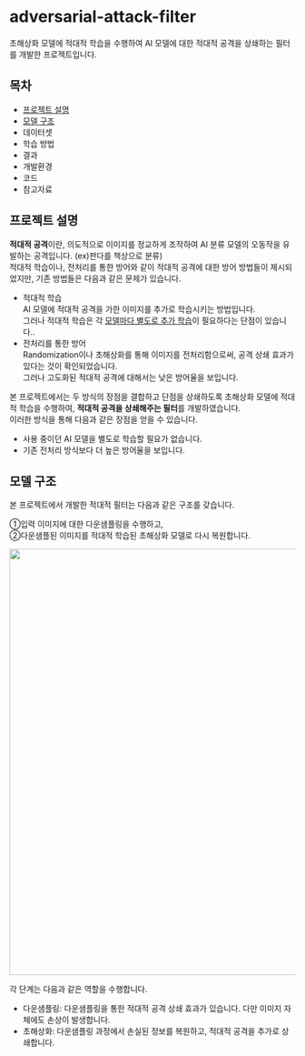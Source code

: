 # adversarial-attack-filter
초해상화 모델에 적대적 학습을 수행하여 AI 모델에 대한 적대적 공격을 상쇄하는 필터를 개발한 프로젝트입니다. 


## 목차
* [프로젝트 설명](#프로젝트-설명)
* [모델 구조](#모델-구조)
* 데이터셋
* 학습 방법
* 결과
* 개발환경
* 코드
* 참고자료

## 프로젝트 설명
<b>적대적 공격</b>이란, 의도적으로 이미지를 정교하게 조작하여 AI 분류 모델의 오동작을 유발하는 공격입니다. (ex)판다를 책상으로 분류) <br>
적대적 학습이나, 전처리를 통한 방어와 같이 적대적 공격에 대한 방어 방법들이 제시되었지만, 기존 방법들은 다음과 같은 문제가 있습니다. 
 
 * 적대적 학습<br>
 AI 모델에 적대적 공격을 가한 이미지를 추가로 학습시키는 방법입니다. <br>
 그러나 적대적 학습은 각 <u>모델마다 별도로 추가 학습</u>이 필요하다는 단점이 있습니다.. <br>
 * 전처리를 통한 방어<br>
 Randomization이나 초해상화를 통해 이미지를 전처리함으로써, 공격 상쇄 효과가 있다는 것이 확인되었습니다. <br>
 그러나 고도화된 적대적 공격에 대해서는 낮은 방어율을 보입니다.  

본 프로젝트에서는 두 방식의 장점을 결합하고 단점을 상쇄하도록 초해상화 모델에 적대적 학습을 수행하여, <b>적대적 공격을 상쇄해주는 필터</b>를 개발하였습니다.  
이러한 방식을 통해 다음과 같은 장점을 얻을 수 있습니다.

 * 사용 중이던 AI 모델을 별도로 학습할 필요가 없습니다.
 * 기존 전처리 방식보다 더 높은 방어율을 보입니다. 
 
## 모델 구조
본 프로젝트에서 개발한 적대적 필터는 다음과 같은 구조를 갖습니다.  

①입력 이미지에 대한 다운샘플링을 수행하고,  
②다운샘플된 이미지를 적대적 학습된 초해상화 모델로 다시 복원합니다. 
<p align = "center">
<img src = "https://user-images.githubusercontent.com/71579787/209918632-f8729954-6549-4dc6-9a29-dc5f005c8398.png" width = "750" ></p>

각 단계는 다음과 같은 역할을 수행합니다.
 * 다운샘플링: 다운샘플링을 통한 적대적 공격 상쇄 효과가 있습니다. 다만 이미지 자체에도 손상이 발생합니다.
 * 초해상화: 다운샘플링 과정에서 손실된 정보를 복원하고, 적대적 공격을 추가로 상쇄합니다. 




 
 
 
 
 
